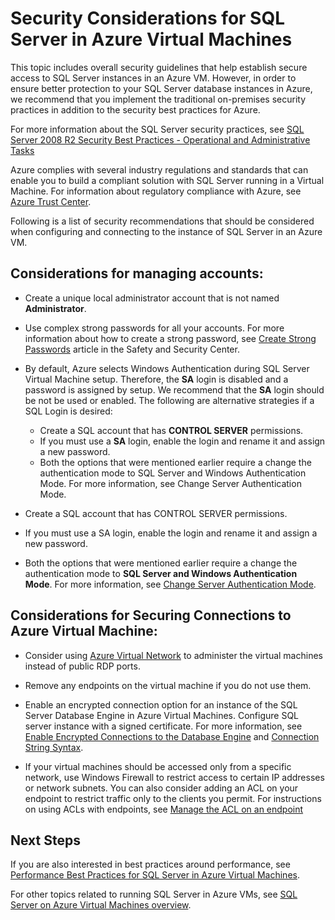 <properties 
	pageTitle="Security Considerations for SQL Server in Azure | Windows Azure"
	description="This topic refers to resources created with the classic deployment model, and provides general guidance for securing SQL Server running in an Azure Virtual Machine."
	services="virtual-machines"
	documentationCenter="na"
	authors="rothja"
	manager="jeffreyg"
   editor="monicar"    
   tags="azure-service-management"/>
<tags
	ms.service="virtual-machines"
	ms.date="08/19/2015"
	wacn.date=""/>

# Security Considerations for SQL Server in Azure Virtual Machines

This topic includes overall security guidelines that help establish secure access to SQL Server instances in an Azure VM. However, in order to ensure better protection to your SQL Server database instances in Azure, we recommend that you implement the traditional on-premises security practices in addition to the security best practices for Azure.

For more information about the SQL Server security practices, see [SQL Server 2008 R2 Security Best Practices - Operational and Administrative Tasks](http://download.microsoft.com/download/1/2/A/12ABE102-4427-4335-B989-5DA579A4D29D/SQL_Server_2008_R2_Security_Best_Practice_Whitepaper.docx)

Azure complies with several industry regulations and standards that can enable you to build a compliant solution with SQL Server running in a Virtual Machine. For information about regulatory compliance with Azure, see [Azure Trust Center](/support/trust-center/).

Following is a list of security recommendations that should be considered when configuring and connecting to the instance of SQL Server in an Azure VM.

## Considerations for managing accounts:

- Create a unique local administrator account that is not named **Administrator**.

- Use complex strong passwords for all your accounts. For more information about how to create a strong password, see [Create Strong Passwords](http://go.microsoft.com/fwlink/?LinkId=293596) article in the Safety and Security Center.

- By default, Azure selects Windows Authentication during SQL Server Virtual Machine setup. Therefore, the **SA** login is disabled and a password is assigned by setup. We recommend that the **SA** login should be not be used or enabled. The following are alternative strategies if a SQL Login is desired:
	- Create a SQL account that has **CONTROL SERVER** permissions.
	- If you must use a **SA** login, enable the login and rename it and assign a new password.
	- Both the options that were mentioned earlier require a change the authentication mode to SQL Server and Windows Authentication Mode. For more information, see Change Server Authentication Mode.

- Create a SQL account that has CONTROL SERVER permissions.

- If you must use a SA login, enable the login and rename it and assign a new password.

- Both the options that were mentioned earlier require a change the authentication mode to **SQL Server and Windows Authentication Mode**. For more information, see [Change Server Authentication Mode](https://msdn.microsoft.com/zh-cn/library/ms188670.aspx).

## Considerations for Securing Connections to Azure Virtual Machine:

- Consider using [Azure Virtual Network](/documentation/articles/virtual-networks-overview) to administer the virtual machines instead of public RDP ports.

- Remove any endpoints on the virtual machine if you do not use them.

- Enable an encrypted connection option for an instance of the SQL Server Database Engine in Azure Virtual Machines. Configure SQL server instance with a signed certificate. For more information, see [Enable Encrypted Connections to the Database Engine](https://msdn.microsoft.com/zh-cn/library/ms191192.aspx) and [Connection String Syntax](https://msdn.microsoft.com/zh-cn/library/ms254500.aspx).

- If your virtual machines should be accessed only from a specific network, use Windows Firewall to restrict access to certain IP addresses or network subnets. You can also consider adding an ACL on your endpoint to restrict traffic only to the clients you permit. For instructions on using ACLs with endpoints, see [Manage the ACL on an endpoint](/documentation/articles/virtual-machines-set-up-endpoints#manage-the-acl-on-an-endpoint)

## Next Steps

If you are also interested in best practices around performance, see [Performance Best Practices for SQL Server in Azure Virtual Machines](/documentation/articles/virtual-machines-sql-server-performance-best-practices).

For other topics related to running SQL Server in Azure VMs, see [SQL Server on Azure Virtual Machines overview](/documentation/articles/virtual-machines-sql-server-infrastructure-services).

